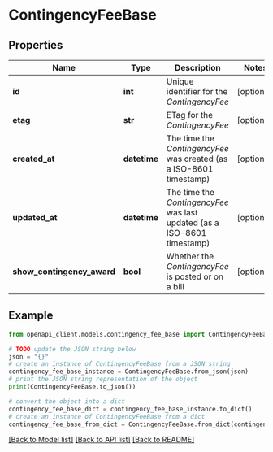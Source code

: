 # ContingencyFeeBase


## Properties

Name | Type | Description | Notes
------------ | ------------- | ------------- | -------------
**id** | **int** | Unique identifier for the *ContingencyFee* | [optional] 
**etag** | **str** | ETag for the *ContingencyFee* | [optional] 
**created_at** | **datetime** | The time the *ContingencyFee* was created (as a ISO-8601 timestamp) | [optional] 
**updated_at** | **datetime** | The time the *ContingencyFee* was last updated (as a ISO-8601 timestamp) | [optional] 
**show_contingency_award** | **bool** | Whether the *ContingencyFee* is posted or on a bill | [optional] 

## Example

```python
from openapi_client.models.contingency_fee_base import ContingencyFeeBase

# TODO update the JSON string below
json = "{}"
# create an instance of ContingencyFeeBase from a JSON string
contingency_fee_base_instance = ContingencyFeeBase.from_json(json)
# print the JSON string representation of the object
print(ContingencyFeeBase.to_json())

# convert the object into a dict
contingency_fee_base_dict = contingency_fee_base_instance.to_dict()
# create an instance of ContingencyFeeBase from a dict
contingency_fee_base_from_dict = ContingencyFeeBase.from_dict(contingency_fee_base_dict)
```
[[Back to Model list]](../README.md#documentation-for-models) [[Back to API list]](../README.md#documentation-for-api-endpoints) [[Back to README]](../README.md)


